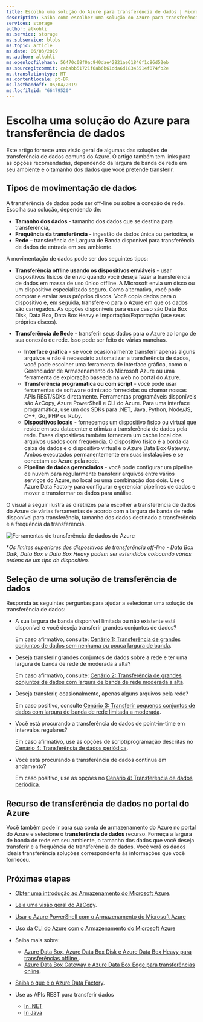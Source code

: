```yaml
---
title: Escolha uma solução do Azure para transferência de dados | Microsoft Docs
description: Saiba como escolher uma solução do Azure para transferência de dados com base em tamanhos de dados e largura de banda disponível em seu ambiente
services: storage
author: alkohli
ms.service: storage
ms.subservice: blobs
ms.topic: article
ms.date: 06/03/2019
ms.author: alkohli
ms.openlocfilehash: 56470c08f0ac940dae42821ae61846f1c86d52eb
ms.sourcegitcommit: cababb51721f6ab6b61dda6d18345514f074fb2e
ms.translationtype: MT
ms.contentlocale: pt-BR
ms.lasthandoff: 06/04/2019
ms.locfileid: "66479520"
---
```

# <a name="choose-an-azure-solution-for-data-transfer"></a>Escolha uma solução do Azure para transferência de dados

Este artigo fornece uma visão geral de algumas das soluções de transferência de dados comuns do Azure. O artigo também tem links para as opções recomendadas, dependendo da largura de banda de rede em seu ambiente e o tamanho dos dados que você pretende transferir.

## <a name="types-of-data-movement"></a>Tipos de movimentação de dados

A transferência de dados pode ser off-line ou sobre a conexão de rede. Escolha sua solução, dependendo de:

- **Tamanho dos dados** - tamanho dos dados que se destina para transferência,
- **Frequência da transferência** - ingestão de dados única ou periódica, e
- **Rede** – transferência de Largura de Banda disponível para transferência de dados de entrada em seu ambiente.

A movimentação de dados pode ser dos seguintes tipos:

- **Transferência offline usando os dispositivos enviáveis** - usar dispositivos físicos de envio quando você deseja fazer a transferência de dados em massa de uso único offline. A Microsoft envia um disco ou um dispositivo especializado seguro. Como alternativa, você pode comprar e enviar seus próprios discos. Você copia dados para o dispositivo e, em seguida, transfere-o para o Azure em que os dados são carregados.  As opções disponíveis para esse caso são Data Box Disk, Data Box, Data Box Heavy e Importação/Exportação (use seus próprios discos).

- **Transferência de Rede** - transferir seus dados para o Azure ao longo de sua conexão de rede. Isso pode ser feito de várias maneiras.

    - **Interface gráfica** - se você ocasionalmente transferir apenas alguns arquivos e não é necessário automatizar a transferência de dados, você pode escolher uma ferramenta de interface gráfica, como o Gerenciador de Armazenamento do Microsoft Azure ou uma ferramenta de exploração baseada na web no portal do Azure.
    - **Transferência programática ou com script** - você pode usar ferramentas de software otimizado fornecidas ou chamar nossas APIs REST/SDKs diretamente. Ferramentas programáveis disponíveis são AzCopy, Azure PowerShell e CLI do Azure. Para uma interface programática, use um dos SDKs para .NET, Java, Python, Node/JS, C++, Go, PHP ou Ruby.
    - **Dispositivos locais** - fornecemos um dispositivo físico ou virtual que reside em seu datacenter e otimiza a transferência de dados pela rede. Esses dispositivos também fornecem um cache local dos arquivos usados com frequência. O dispositivo físico é a borda da caixa de dados e o dispositivo virtual é o Azure Data Box Gateway. Ambos executados permanentemente em suas instalações e se conectam ao Azure pela rede.
    - **Pipeline de dados gerenciados** - você pode configurar um pipeline de nuvem para regularmente transferir arquivos entre vários serviços do Azure, no local ou uma combinação dos dois. Use o Azure Data Factory para configurar e gerenciar pipelines de dados e mover e transformar os dados para análise.

O visual a seguir ilustra as diretrizes para escolher a transferência de dados do Azure de várias ferramentas de acordo com a largura de banda de rede disponível para transferência, tamanho dos dados destinado a transferência e a frequência da transferência.

![Ferramentas de transferência de dados do Azure](media/storage-choose-data-transfer-solution/azure-data-transfer-options-3.png)

**Os limites superiores dos dispositivos de transferência off-line - Data Box Disk, Data Box e Data Box Heavy podem ser estendidos colocando várias ordens de um tipo de dispositivo.*

## <a name="selecting-a-data-transfer-solution"></a>Seleção de uma solução de transferência de dados

Responda às seguintes perguntas para ajudar a selecionar uma solução de transferência de dados:

- A sua largura de banda disponível limitada ou não existente está disponível e você deseja transferir grandes conjuntos de dados?
  
    Em caso afirmativo, consulte: [Cenário 1: Transferência de grandes conjuntos de dados sem nenhuma ou pouca largura de banda](storage-solution-large-dataset-low-network.md).
- Deseja transferir grandes conjuntos de dados sobre a rede e ter uma largura de banda de rede de moderada a alta?

    Em caso afirmativo, consulte: [Cenário 2: Transferência de grandes conjuntos de dados com largura de banda de rede moderada a alta](storage-solution-large-dataset-moderate-high-network.md).
- Deseja transferir, ocasionalmente, apenas alguns arquivos pela rede?

    Em caso positivo, consulte [Cenário 3: Transferir pequenos conjuntos de dados com largura de banda de rede limitada a moderada](storage-solution-small-dataset-low-moderate-network.md).
- Você está procurando a transferência de dados de point-in-time em intervalos regulares?

    Em caso afirmativo, use as opções de script/programação descritas no [Cenário 4: Transferência de dados periódica](storage-solution-periodic-data-transfer.md).
- Você está procurando a transferência de dados contínua em andamento?

    Em caso positivo, use as opções no [Cenário 4: Transferência de dados periódica](storage-solution-periodic-data-transfer.md).
 

## <a name="data-transfer-feature-in-azure-portal"></a>Recurso de transferência de dados no portal do Azure

Você também pode ir para sua conta de armazenamento do Azure no portal do Azure e selecione o **transferência de dados** recurso. Forneça a largura de banda de rede em seu ambiente, o tamanho dos dados que você deseja transferir e a frequência de transferência de dados. Você verá os dados ideais transferência soluções correspondente às informações que você forneceu. 

## <a name="next-steps"></a>Próximas etapas

- [Obter uma introdução ao Armazenamento do Microsoft Azure](https://azure.microsoft.com/resources/videos/introduction-to-microsoft-azure-storage-explorer/).
- [Leia uma visão geral do AzCopy](https://docs.microsoft.com/azure/storage/common/storage-use-azcopy-v10).
- [Usar o Azure PowerShell com o Armazenamento do Microsoft Azure](https://docs.microsoft.com/azure/storage/common/storage-powershell-guide-full)
- [Uso da CLI do Azure com o Armazenamento do Microsoft Azure](https://docs.microsoft.com/azure/storage/common/storage-azure-cli)
- Saiba mais sobre:

    - [Azure Data Box, Azure Data Box Disk e Azure Data Box Heavy para transferências offline ](https://docs.microsoft.com/azure/databox/).
    - [Azure Data Box Gateway e Azure Data Box Edge para transferências online](https://docs.microsoft.com/azure/databox-online/).
- [Saiba o que é o Azure Data Factory](https://docs.microsoft.com/azure/data-factory/copy-activity-overview).
- Use as APIs REST para transferir dados

    - [In .NET](https://docs.microsoft.com/dotnet/api/overview/azure/storage)
    - [In Java](https://docs.microsoft.com/java/api/overview/azure/storage/client)
